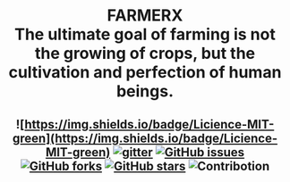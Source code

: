  <h1 align="center"> FARMERX <br/>The ultimate goal of farming is not the growing of crops, but the cultivation and perfection of human beings.  

<!-- ALL-CONTRIBUTORS-BADGE:START - Do not remove or modify this section -->
<!-- ALL-CONTRIBUTORS-BADGE:END -->
 
<h2 align="center">

![https://img.shields.io/badge/Licience-MIT-green](https://img.shields.io/badge/Licience-MIT-green)
[![gitter](https://img.shields.io/badge/Chat-on%20gitter-red)](https://gitter.im/NWoC2020/ToDoista)
[![GitHub issues](https://img.shields.io/github/issues/infinite-bandwidth/farmerx?style=plastic)](https://github.com/garimasingh128/ToDoista/issues)
[![GitHub forks](https://img.shields.io/github/forks/infinite-bandwidth/farmerx)](https://github.com/infinite-bandwidth/farmerx/network)
[![GitHub stars](https://img.shields.io/github/stars/infinite-bandwidth/farmerx?style=plastic)](https://github.com/infinite-bandwidth/farmerx/stargazers)
![Contribotion](https://img.shields.io/badge/Contribution-Welcome-brightgreen)
